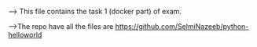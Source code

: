--> This file contains the task 1 (docker part) of exam.

-->The repo have all the files are
  https://github.com/SelmiNazeeb/python-helloworld

